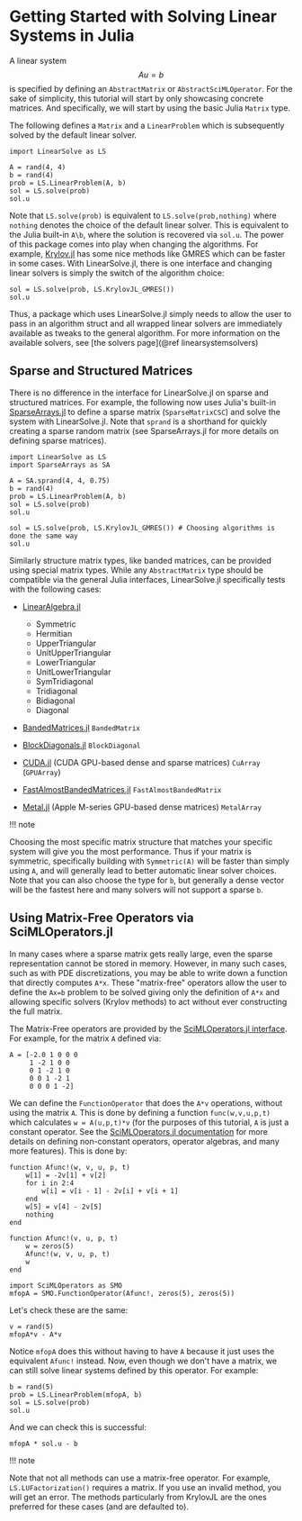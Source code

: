 # Getting Started with Solving Linear Systems in Julia

A linear system $$Au=b$$ is specified by defining an `AbstractMatrix` or `AbstractSciMLOperator`.
For the sake of simplicity, this tutorial will start by only showcasing concrete matrices.
And specifically, we will start by using the basic Julia `Matrix` type.

The following defines a `Matrix` and a `LinearProblem` which is subsequently solved
by the default linear solver.

```@example linsys1
import LinearSolve as LS

A = rand(4, 4)
b = rand(4)
prob = LS.LinearProblem(A, b)
sol = LS.solve(prob)
sol.u
```

Note that `LS.solve(prob)` is equivalent to `LS.solve(prob,nothing)` where `nothing`
denotes the choice of the default linear solver. This is equivalent to the
Julia built-in `A\b`, where the solution is recovered via `sol.u`. The power
of this package comes into play when changing the algorithms. For example,
[Krylov.jl](https://github.com/JuliaSmoothOptimizers/Krylov.jl)
has some nice methods like GMRES which can be faster in some cases. With
LinearSolve.jl, there is one interface and changing linear solvers is simply
the switch of the algorithm choice:

```@example linsys1
sol = LS.solve(prob, LS.KrylovJL_GMRES())
sol.u
```

Thus, a package which uses LinearSolve.jl simply needs to allow the user to
pass in an algorithm struct and all wrapped linear solvers are immediately
available as tweaks to the general algorithm. For more information on the
available solvers, see [the solvers page](@ref linearsystemsolvers)

## Sparse and Structured Matrices

There is no difference in the interface for LinearSolve.jl on sparse
and structured matrices. For example, the following now uses Julia's
built-in [SparseArrays.jl](https://docs.julialang.org/en/v1/stdlib/SparseArrays/)
to define a sparse matrix (`SparseMatrixCSC`) and solve the system with LinearSolve.jl.
Note that `sprand` is a shorthand for quickly creating a sparse random matrix
(see SparseArrays.jl for more details on defining sparse matrices).

```@example linsys1
import LinearSolve as LS
import SparseArrays as SA

A = SA.sprand(4, 4, 0.75)
b = rand(4)
prob = LS.LinearProblem(A, b)
sol = LS.solve(prob)
sol.u

sol = LS.solve(prob, LS.KrylovJL_GMRES()) # Choosing algorithms is done the same way
sol.u
```

Similarly structure matrix types, like banded matrices, can be provided using special matrix
types. While any `AbstractMatrix` type should be compatible via the general Julia interfaces,
LinearSolve.jl specifically tests with the following cases:

  - [LinearAlgebra.jl](https://docs.julialang.org/en/v1/stdlib/LinearAlgebra/)
    
      + Symmetric
      + Hermitian
      + UpperTriangular
      + UnitUpperTriangular
      + LowerTriangular
      + UnitLowerTriangular
      + SymTridiagonal
      + Tridiagonal
      + Bidiagonal
      + Diagonal

  - [BandedMatrices.jl](https://github.com/JuliaLinearAlgebra/BandedMatrices.jl) `BandedMatrix`
  - [BlockDiagonals.jl](https://github.com/JuliaArrays/BlockDiagonals.jl) `BlockDiagonal`
  - [CUDA.jl](https://cuda.juliagpu.org/stable/) (CUDA GPU-based dense and sparse matrices) `CuArray` (`GPUArray`)
  - [FastAlmostBandedMatrices.jl](https://github.com/SciML/FastAlmostBandedMatrices.jl) `FastAlmostBandedMatrix`
  - [Metal.jl](https://metal.juliagpu.org/stable/) (Apple M-series GPU-based dense matrices) `MetalArray`

!!! note
    

Choosing the most specific matrix structure that matches your specific system will give you the most performance.
Thus if your matrix is symmetric, specifically building with `Symmetric(A)` will be faster than simply using `A`,
and will generally lead to better automatic linear solver choices. Note that you can also choose the type for `b`,
but generally a dense vector will be the fastest here and many solvers will not support a sparse `b`.

## Using Matrix-Free Operators via SciMLOperators.jl

In many cases where a sparse matrix gets really large, even the sparse representation
cannot be stored in memory. However, in many such cases, such as with PDE discretizations,
you may be able to write down a function that directly computes `A*x`. These "matrix-free"
operators allow the user to define the `Ax=b` problem to be solved giving only the definition
of `A*x` and allowing specific solvers (Krylov methods) to act without ever constructing
the full matrix.

The Matrix-Free operators are provided by the [SciMLOperators.jl interface](https://docs.sciml.ai/SciMLOperators/stable/).
For example, for the matrix `A` defined via:

```@example linsys1
A = [-2.0 1 0 0 0
     1 -2 1 0 0
     0 1 -2 1 0
     0 0 1 -2 1
     0 0 0 1 -2]
```

We can define the `FunctionOperator` that does the `A*v` operations, without using the matrix `A`. This is done by defining
a function `func(w,v,u,p,t)` which calculates `w = A(u,p,t)*v` (for the purposes of this tutorial, `A` is just a constant
operator. See the [SciMLOperators.jl documentation](https://docs.sciml.ai/SciMLOperators/stable/) for more details on defining
non-constant operators, operator algebras, and many more features). This is done by:

```@example linsys1
function Afunc!(w, v, u, p, t)
    w[1] = -2v[1] + v[2]
    for i in 2:4
        w[i] = v[i - 1] - 2v[i] + v[i + 1]
    end
    w[5] = v[4] - 2v[5]
    nothing
end

function Afunc!(v, u, p, t)
    w = zeros(5)
    Afunc!(w, v, u, p, t)
    w
end

import SciMLOperators as SMO
mfopA = SMO.FunctionOperator(Afunc!, zeros(5), zeros(5))
```

Let's check these are the same:

```@example linsys1
v = rand(5)
mfopA*v - A*v
```

Notice `mfopA` does this without having to have `A` because it just uses the equivalent `Afunc!` instead. Now, even though
we don't have a matrix, we can still solve linear systems defined by this operator. For example:

```@example linsys1
b = rand(5)
prob = LS.LinearProblem(mfopA, b)
sol = LS.solve(prob)
sol.u
```

And we can check this is successful:

```@example linsys1
mfopA * sol.u - b
```

!!! note
    

Note that not all methods can use a matrix-free operator. For example, `LS.LUFactorization()` requires a matrix. If you use an
invalid method, you will get an error. The methods particularly from KrylovJL are the ones preferred for these cases
(and are defaulted to).
